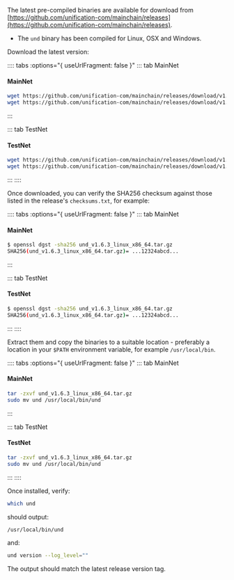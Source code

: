 The latest pre-compiled binaries are available for download from
[https://github.com/unification-com/mainchain/releases](https://github.com/unification-com/mainchain/releases).

- The `und` binary has been compiled for Linux, OSX and Windows.

Download the latest version:

:::: tabs :options="{ useUrlFragment: false }"
::: tab MainNet
#### MainNet
```bash
wget https://github.com/unification-com/mainchain/releases/download/v1.6.3/und_v1.6.3_linux_x86_64.tar.gz
wget https://github.com/unification-com/mainchain/releases/download/v1.6.3/checksums.txt
```
:::

::: tab TestNet
#### TestNet
```bash
wget https://github.com/unification-com/mainchain/releases/download/v1.6.3/und_v1.6.3_linux_x86_64.tar.gz
wget https://github.com/unification-com/mainchain/releases/download/v1.6.3/checksums.txt
```
:::
::::


Once downloaded, you can verify the SHA256 checksum against those listed in the release's `checksums.txt`, for example:

:::: tabs :options="{ useUrlFragment: false }"
::: tab MainNet
#### MainNet
```bash
$ openssl dgst -sha256 und_v1.6.3_linux_x86_64.tar.gz
SHA256(und_v1.6.3_linux_x86_64.tar.gz)= ...12324abcd...
```
:::

::: tab TestNet
#### TestNet
```bash
$ openssl dgst -sha256 und_v1.6.3_linux_x86_64.tar.gz
SHA256(und_v1.6.3_linux_x86_64.tar.gz)= ...12324abcd...
```
:::
::::

Extract them and copy the binaries to a suitable location - preferably a location in your `$PATH` environment variable,
for example `/usr/local/bin`.

:::: tabs :options="{ useUrlFragment: false }"
::: tab MainNet
#### MainNet
```bash
tar -zxvf und_v1.6.3_linux_x86_64.tar.gz
sudo mv und /usr/local/bin/und
```
:::

::: tab TestNet
#### TestNet
```bash
tar -zxvf und_v1.6.3_linux_x86_64.tar.gz
sudo mv und /usr/local/bin/und
```
:::
::::

Once installed, verify:

```bash
which und
```

should output:

```bash
/usr/local/bin/und
```

and:

```bash
und version --log_level=""
```

The output should match the latest release version tag.
